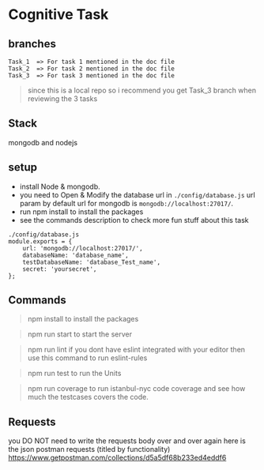 # Cognitive Task

## branches

    Task_1  => For task 1 mentioned in the doc file
    Task_2  => For task 2 mentioned in the doc file
    Task_3  => For task 3 mentioned in the doc file

> since this is a local repo so i recommend you get Task_3 branch when reviewing the 3 tasks

## Stack 
mongodb and nodejs

## setup
- install Node & mongodb.
- you need to Open & Modify the database url in `./config/database.js` url param by default url for mongodb is `mongodb://localhost:27017/`.
- run npm install to install the packages
- see the commands description to check more fun stuff about this task 

```
./config/database.js
module.exports = {
    url: 'mongodb://localhost:27017/',
    databaseName: 'database_name',
    testDatabaseName: 'database_Test_name',
    secret: 'yoursecret',
};

```

## Commands

> npm install 
to install the packages

> npm run start
to start the server

> npm run lint
if you dont have eslint integrated with your editor then use this command to run eslint-rules

> npm run test
to run the Units

> npm run coverage
to run istanbul-nyc code coverage and see how much the testcases covers the code.

## Requests
you DO NOT need to write the requests body over and over again here is the json postman requests (titled by functionality) 
https://www.getpostman.com/collections/d5a5df68b233ed4eddf6
